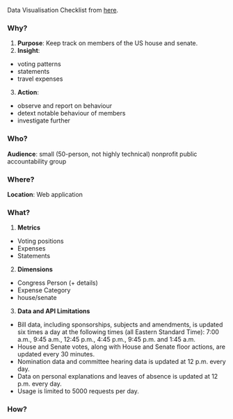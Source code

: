 Data Visualisation Checklist from [here](https://medium.com/empathybroker/creating*a*plane*sailing*data*visualisation*design*process*aba74907a6e8).

### Why?

  1. **Purpose**: Keep track on members of the US house and senate.
  2. **Insight**:
  * voting patterns
  * statements
  * travel expenses
  3. **Action**:
  * observe and report on behaviour
  * detext notable behaviour of members
  * investigate further

### Who?
**Audience**: small (50-person, not highly technical) nonprofit public accountability group

### Where?
**Location**: Web application

### What?
  1. **Metrics**
  * Voting positions
  * Expenses
  * Statements

  2. **Dimensions**
  * Congress Person (+ details)
  * Expense Category
  * house/senate

  3. **Data and API Limitations**
  * Bill data, including sponsorships, subjects and amendments, is updated six times a day at the following times (all Eastern Standard Time): 7:00 a.m., 9:45 a.m., 12:45 p.m., 4:45 p.m., 9:45 p.m. and 1:45 a.m.
  * House and Senate votes, along with House and Senate floor actions, are updated every 30 minutes.
  * Nomination data and committee hearing data is updated at 12 p.m. every day.
  * Data on personal explanations and leaves of absence is updated at 12 p.m. every day.
  * Usage is limited to 5000 requests per day.

### How?

